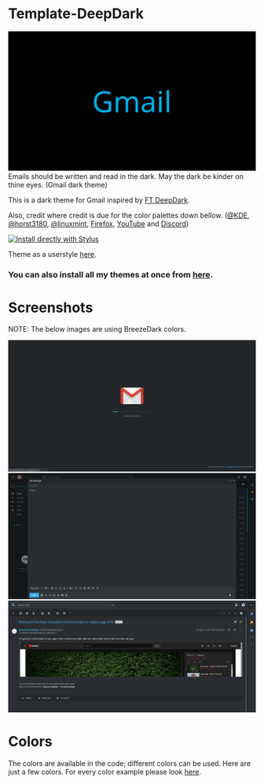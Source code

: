 # Template-DeepDark
![alt tag](./Images/Gmail%20-%20DeepDark.png)
Emails should be written and read in the dark. May the dark be kinder on thine eyes. (Gmail dark theme)

This is a dark theme for Gmail inspired by [FT DeepDark](https://addons.mozilla.org/en-US/firefox/addon/ft-deepdark/?src=search). 

Also, credit where credit is due for the color palettes down bellow. ([@KDE](https://github.com/KDE), [@horst3180](https://github.com/horst3180), [@linuxmint](https://github.com/linuxmint), [Firefox](https://www.mozilla.org/en-US/firefox/new/), [YouTube](https://www.youtube.com/) and [Discord](https://discordapp.com/))

[![Install directly with Stylus](https://img.shields.io/badge/Install%20directly%20with-Stylus-285959.svg)](https://raw.githubusercontent.com/RaitaroH/Gmail-DeepDark/master/GmailDeepDark.user.css)

Theme as a userstyle [here](https://openusercss.org/theme/5b700d5f7d89ab0c00240396).

### **You can also install all my themes at once from [here](https://github.com/RaitaroH/Import-All-Deepdark).**

# Screenshots

NOTE: The below images are using BreezeDark colors.

![alt tag](./Images/loading.png)
![alt tag](./Images/compose.png)
![alt tag](./Images/mail.png)

# Colors 
The colors are available in the code; different colors can be used. Here are just a few colors. For every color example please look [here](https://github.com/OpenUserCSS/OpenUserCSS-DeepDark#colors).

